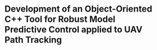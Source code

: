 # Development of an Object-Oriented C++ Tool for Robust Model Predictive Control applied to UAV Path Tracking
